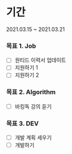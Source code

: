 # 기간
2021.03.15 ~ 2021.03.21


### 목표 1. Job
- [ ] 원티드 이력서 업데이트
- [ ] 지원하기 1
- [ ] 지원하기 2

### 목표 2. Algorithm
- [ ] 바킹독 강의 듣기

### 목표 3. DEV
- [ ] 개발 계획 세우기
- [ ] 개발하기
